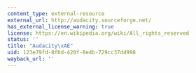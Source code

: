 ```yaml
---
content_type: external-resource
external_url: http://audacity.sourceforge.net/
has_external_license_warning: true
license: https://en.wikipedia.org/wiki/All_rights_reserved
status: ''
title: "Audacity\xAE"
uid: 123e79fd-8f6d-420f-8e4b-729cc37dd998
wayback_url: ''
---
```

